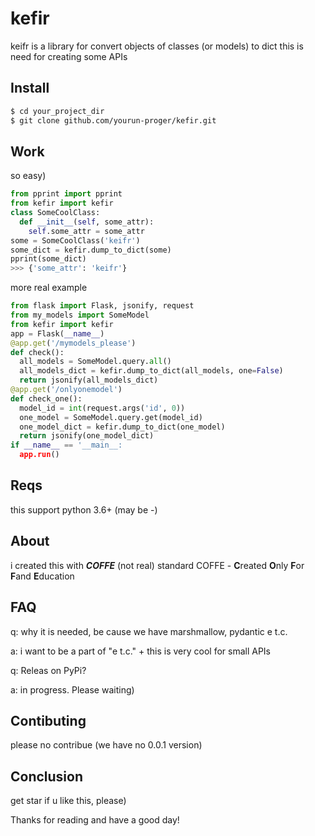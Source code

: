 # kefir
keifr is a library for convert objects of classes (or models) to dict
this is need for creating some APIs
## Install
```bash
$ cd your_project_dir
$ git clone github.com/yourun-proger/kefir.git
```
## Work
so easy)
```py
from pprint import pprint
from kefir import kefir
class SomeCoolClass:
  def __init__(self, some_attr):
    self.some_attr = some_attr
some = SomeCoolClass('keifr')
some_dict = kefir.dump_to_dict(some)
pprint(some_dict)
>>> {'some_attr': 'keifr'}
```
more real example
```py
from flask import Flask, jsonify, request
from my_models import SomeModel
from kefir import kefir
app = Flask(__name__)
@app.get('/mymodels_please')
def check():
  all_models = SomeModel.query.all()
  all_models_dict = kefir.dump_to_dict(all_models, one=False)
  return jsonify(all_models_dict)
@app.get('/onlyonemodel')
def check_one():
  model_id = int(request.args('id', 0))
  one_model = SomeModel.query.get(model_id)
  one_model_dict = kefir.dump_to_dict(one_model)
  return jsonify(one_model_dict)
if __name__ == '__main__:
  app.run()
```
## Reqs
this support python 3.6+ (may be -)
## About
i created this with ***COFFE*** (not real) standard
COFFE - **C**reated **O**nly **F**or **F**and **E**ducation
## FAQ
q: why it is needed, be cause we have marshmallow, pydantic e t.c.

a: i want to be a part of "e t.c." + this is very cool for small APIs

q: Releas on PyPi?

a: in progress. Please waiting)
## Contibuting
please no contribue (we have no 0.0.1 version)
## Conclusion
get star if u like this, please)

Thanks for reading and have a good day!
